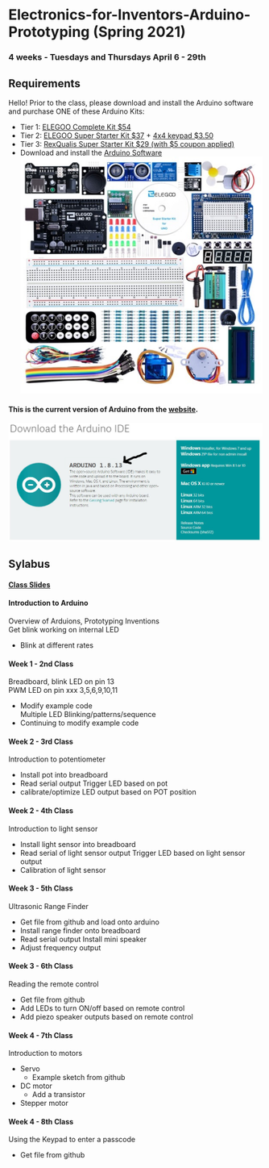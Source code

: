 # Electronics-for-Inventors-Arduino-Prototyping (Spring 2021)

### 4 weeks - Tuesdays and Thursdays April 6 - 29th

## Requirements
Hello! Prior to the class, please download and install the Arduino software and purchase ONE of these Arduino Kits:
- Tier 1: [ELEGOO Complete Kit $54](https://www.amazon.com/dp/B01CZTLHGE/ref=emc_b_5_t)
- Tier 2: [ELEGOO Super Starter Kit $37](https://www.amazon.com/dp/B01CZTLHGE/ref=emc_b_5_t) + [4x4 keypad $3.50](https://www.ebay.com/itm/4x4-Matrix-16-Key-Membrane-Switch-Keypad-Keyboard-for-Arduino-AVR-PIC-ARM/233918101228?hash=item36769af6ec:g:IfsAAOSwV4FgP--5)
- Tier 3: [RexQualis Super Starter Kit $29 (with $5 coupon applied)](https://www.amazon.com/REXQualis-Development-Membrane-Receiver-Detailed/dp/B074WMHLQ4/ref=sr_1_8?dchild=1&keywords=arduino+uno+kit&qid=1616111395&sr=8-8)
- Download and install the [Arduino Software](https://www.arduino.cc/en/Main/Software)
![foo](https://github.com/nktnktnkt/Spring2021-Electronics-for-Inventors-Arduino-Prototyping/blob/main/pics/arduino_kit.JPG)
#### This is the current version of Arduino from the [website](https://www.arduino.cc/en/Main/Software).
![foo](https://github.com/nktnktnkt/Spring2021-Electronics-for-Inventors-Arduino-Prototyping/blob/main/pics/arduino_download2.JPG)


## Sylabus

#### [Class Slides](https://docs.google.com/presentation/d/1oYDNfyueyY_7GhzywNy-7n48ZLF08Wpiql3Mo9sXlGw/edit?usp=sharing)

#### Introduction to Arduino
Overview of Arduions, Prototyping Inventions <br/>
Get blink working on internal LED <br/>
- Blink at different rates


#### Week 1 - 2nd Class
Breadboard, blink LED on pin 13<br/>
PWM LED on pin xxx 3,5,6,9,10,11<br/>
- Modify example code<br/>
Multiple LED Blinking/patterns/sequence<br/>
- Continuing to modify example code


#### Week 2 - 3rd Class
Introduction to potentiometer
- Install pot into breadboard
- Read serial output
Trigger LED based on pot
- calibrate/optimize LED output based on POT position

#### Week 2 - 4th Class
Introduction to light sensor
- Install light sensor into breadboard
- Read serial of light sensor output
Trigger LED based on light sensor output
- Calibration of light sensor

#### Week 3 - 5th Class
Ultrasonic Range Finder
- Get file from github and load onto arduino
- Install range finder onto breadboard
- Read serial output
Install mini speaker
- Adjust frequency output

#### Week 3 - 6th Class
Reading the remote control
- Get file from github
- Add LEDs to turn ON/off based on remote control
- Add piezo speaker outputs based on remote control

#### Week 4 - 7th Class
Introduction to motors
- Servo
  - Example sketch from github
- DC motor
  - Add a transistor
- Stepper motor


#### Week 4 - 8th Class
Using the Keypad to enter a passcode 
 - Get file from github
